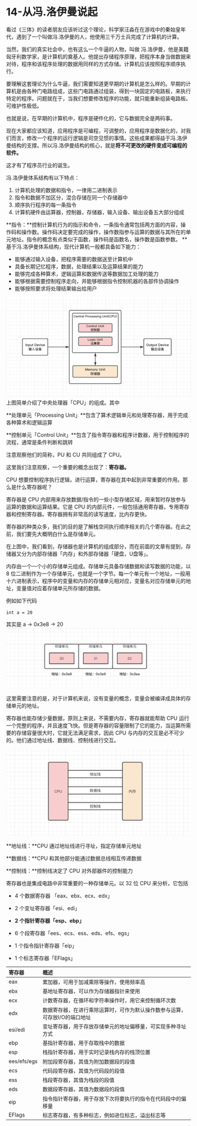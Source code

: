 # 14-从冯.洛伊曼说起

看过《三体》的读者朋友应该听过这个理论，科学家汪淼在在游戏中的秦始皇年代，遇到了一个叫做冯.洛伊曼的人，他使用三千万士兵完成了计算机的计算。

当然，我们的真实社会中，也有这么一个牛逼的人物，叫做 冯.洛伊曼，他是美籍匈牙利数学家，是计算机的奠基人。他提出存储程序原理，把程序本身当做数据来对待，程序和该程序处理的数据用同样的方式存储。计算机应该按照程序顺序执行。

要理解这套理论为什么牛逼，我们需要知道更早期的计算机是怎么样的。早期的计算机是由各种门电路组成，这些门电路通过组装，得到一块固定的电路板，来执行特定的程序。问题就在于，当我们想要修改程序的功能，就只能重新组装电路板。可维护性极低。

也就是说，在早期的计算机中，程序是硬件化的，它与数据完全是两码事。

现在大家都应该知道，应用程序是可编程，可调整的，应用程序是数据化的，对我们而言，修改一个程序的运行逻辑是司空见惯的事情。这些成果都得益于冯.洛伊曼结构的支撑。所以冯.洛伊曼结构的核心，就是**将不可更改的硬件变成可编程的软件。**

这才有了程序员行业的诞生。

冯.洛伊曼体系结构有以下特点：

1. 计算机处理的数据和指令，一律用二进制表示
2. 指令和数据不加区分，混合存储在同一个存储器中
3. 顺序执行程序的每一条指令
4. 计算机硬件由运算器，控制器，存储器，输入设备、输出设备五大部分组成

**指令：**控制计算机行为的指示和命令，一条指令通常包括两方面的内容，操作码和操作数。操作码决定要完成的操作，操作数指参与运算的数据与其所在的单元地址。指令的概念有点类似于函数，操作码是函数名，操作数是函数参数。 ** 基于冯.洛伊曼体系结构，现代计算机一般都具备如下能力：

- 能够通过输入设备，把程序需要的数据送至计算机中
- 具备长期记忆程序，数据，处理结果以及运算结果的能力
- 能够完成各种算术，逻辑运算和数据传送等数据加工处理的能力
- 能够根据需要控制程序走向，并能够根据指令控制机器的各部件协调操作
- 能够按照要求将处理结果输出给用户

![img](./assets/1-20240301092414920.png)上图简单介绍了中央处理器「CPU」的组成。其中

**处理单元「Processing Unit」**包含了算术逻辑单元和处理寄存器，用于完成各种算术和逻辑运算

**控制单元「Control Unit」**包含了指令寄存器和程序计数器，用于控制程序的流程，通常是条件判断和跳转

注意观察他们的简称，PU 和 CU 共同组成了 CPU。

这里我们注意观察，一个重要的概念出现了：**寄存器。**

CPU 想要控制程序执行逻辑，进行运算，寄存器在其中起到非常重要的作用。那么是什么寄存器呢？

寄存器是 CPU 内部用来存放数据/指令的一些小型存储区域，用来暂时存放参与运算的数据和运算结果。它是 CPU 的内部元件，一般包括通用寄存器，专用寄存器和控制寄存器。寄存器拥有非常高的读写速度，比内存更快。

寄存器的种类众多，我们的目的是了解栈空间执行顺序相关的几个寄存器。在此之前，我们要先大概明白什么是存储单元。

在上图中，我们看到，存储器也是计算机的组成部分，而在前面的文章有提到，存储器又分为内部存储器「内存」和外部存储器「硬盘，U盘等」。

内存由一个一个小的存储单元组成。存储单元具备存储数据和读写数据的功能，以 8 位二进制作为一个存储单元，也就是一个字节。每一个单元有一个地址，一般用十六进制表示，程序中的变量和内存的存储单元相对应，变量名对应存储单元的地址，变量值对应着存储单元所存储的数据。

例如如下代码

```
int a = 20
```

其实是 a -> 0x3e8 -> 20![image.png](./assets/1-20240301092414902.png)

这里需要注意的是，对于计算机来说，没有变量的概念，变量会被编译成具体的存储单元的地址。

寄存器也能存储少量数据，原则上来说，不需要内存，寄存器就能帮助 CPU 运行一个完整的程序，并且速度飞快。但是寄存器的容量限制了它的能力，当运算所需要的存储容量很大时，它就无法满足需求，因此 CPU 与内存的交互是必不可少的。他们通过地址线、数据线、控制线进行交互。

![img](./assets/1-20240301092414918.png)

**地址线：**CPU 通过地址线进行寻址，指定存储单元地址

**数据线：**CPU 和其他部分能通过数据总线相互传递数据

**控制线：**控制线决定了 CPU 对外部器件的控制能力

寄存器也是集成电路中非常重要的一种存储单元。以 32 位 CPU 来分析，它包括

- 4 个数据寄存器 「eax、ebx、ecx、edx」

- 2 个变址寄存器「esi、edi」

- **2 个指针寄存器「esp、ebp」**

- 6 个段寄存器「ees、ecs、ess、eds、efs、egs」

- 1 个指令指针寄存器「eip」

- 1 个标志寄存器「EFlags」

  

| **寄存器**  | **概述**                                                     |
| :---------- | :----------------------------------------------------------- |
| eax         | 累加器，可用于加减乘除等操作，使用频率高                     |
| ebx         | 基地址寄存器，可以作为存储器指针来使用                       |
| ecx         | 计数寄存器，在循环和字符串操作时，用它来控制循环次数         |
| edx         | 数据寄存器，在进行乘除运算时，可作为默认操作数参与运算，可存放I/O的端口地址 |
| esi/edi     | 变址寄存器，用于存放存储单元的地址偏移量，可实现多种寻址方式 |
| ebp         | 基指针寄存器，用于存取栈中的数据                             |
| esp         | 栈指针寄存器，用于实时记录栈内存的栈顶位置                   |
| ees/efs/egs | 附加段寄存器，其值为附加数据段的段值                         |
| ecs         | 代码段寄存器，其值为代码段的段值                             |
| ess         | 栈段寄存器，其值为栈段的段值                                 |
| eds         | 数据段寄存器，其值为数据段的段值                             |
| eip         | 指令指针寄存器，用于存放下次将要执行的指令在代码段中的偏移量 |
| EFlags      | 标志寄存器，有多种标志，例如进位标志，溢出标志等             |